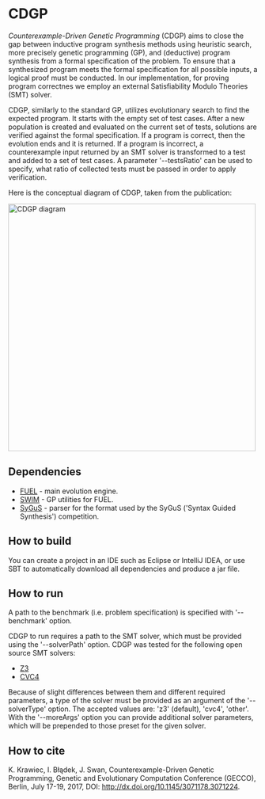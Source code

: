 # CDGP
*Counterexample-Driven Genetic Programming* (CDGP) aims to close the gap between inductive program synthesis methods using heuristic search, more precisely genetic programming (GP), and (deductive) program synthesis from a formal specification of the problem. To ensure that a synthesized program meets the formal specification for all possible inputs, a logical proof must be conducted. In our implementation, for proving program correctnes we employ an external Satisfiability Modulo Theories (SMT) solver.

CDGP, similarly to the standard GP, utilizes evolutionary search to find the expected program.
It starts with the empty set of test cases.
After a new population is created and evaluated on the current set of tests, solutions are verified against the formal specification.
If a program is correct, then the evolution ends and it is returned.
If a program is incorrect, a counterexample input returned by an SMT solver is transformed to a test and added to a set of test cases.
A parameter '--testsRatio' can be used to specify, what ratio of collected tests must be passed in order to apply verification.

Here is the conceptual diagram of CDGP, taken from the publication:

<img src="http://www.cs.put.poznan.pl/ibladek/github/cdgp/diagram.jpg" alt="CDGP diagram" width="500">

 
## Dependencies
* [FUEL](https://github.com/kkrawiec/fuel) - main evolution engine.
* [SWIM](https://github.com/kkrawiec/swim) - GP utilities for FUEL.
* [SyGuS](https://github.com/JerrySwan/SyGuS) - parser for the format used by the SyGuS ('Syntax Guided Synthesis') competition.

## How to build
You can create a project in an IDE such as Eclipse or IntelliJ IDEA, or use SBT to automatically download all dependencies and produce a jar file.


## How to run
A path to the benchmark (i.e. problem specification) is specified with '--benchmark' option.

CDGP to run requires a path to the SMT solver, which must be provided using the '--solverPath' option.
CDGP was tested for the following open source SMT solvers:
* [Z3](https://github.com/Z3Prover/z3)
* [CVC4](https://github.com/CVC4/CVC4)

Because of slight differences between them and different required parameters, a type of the solver must be provided as an argument of the '--solverType' option. The accepted values are: 'z3' (default), 'cvc4', 'other'. With the '--moreArgs' option you can provide additional solver parameters, which will be prepended to those preset for the given solver.

## How to cite

K. Krawiec, I. Błądek, J. Swan, Counterexample-Driven Genetic Programming, Genetic and Evolutionary Computation Conference (GECCO), Berlin, July 17-19, 2017, DOI: http://dx.doi.org/10.1145/3071178.3071224.
